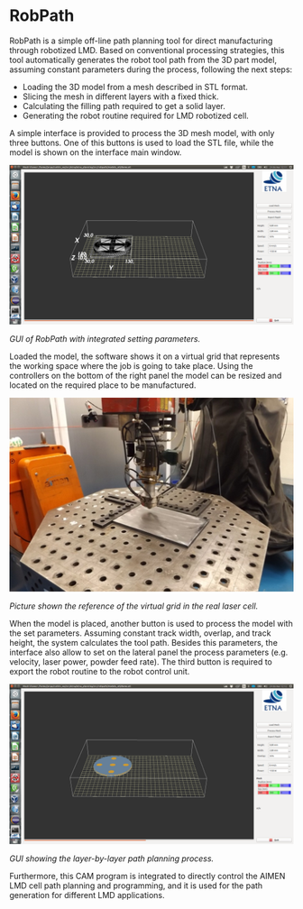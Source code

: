 # RobPath

RobPath is a simple off-line path planning tool for direct manufacturing through robotized LMD.
Based on conventional processing strategies, this tool automatically generates the robot tool
path from the 3D part model, assuming constant parameters during the process, following the next
steps:

- Loading the 3D model from a mesh described in STL format.
- Slicing the mesh in different layers with a fixed thick.
- Calculating the filling path required to get a solid layer.
- Generating the robot routine required for LMD robotized cell.

A simple interface is provided to process the 3D mesh model, with only three buttons. One of this
buttons is used to load the STL file, while the model is shown on the interface main window.

![Graphical interface](./robpath/media/part.jpg)

*GUI of RobPath with integrated setting parameters.*

Loaded the model, the software shows it on a virtual grid that represents the working space where
the job is going to take place. Using the controllers on the bottom of the right panel the model
can be resized and located on the required place to be manufactured.

![Virtual grid](./robpath/media/grid.jpg)

*Picture shown the reference of the virtual grid in the real laser cell.*

When the model is placed, another button is used to process the model with the set parameters.
Assuming constant track width, overlap, and track height, the system calculates the tool path.
Besides this parameters, the interface also allow to set on the lateral panel the process
parameters (e.g. velocity, laser power, powder feed rate). The third button is required to export
the robot routine to the robot control unit.

![Slicing of the model](./robpath/media/layers.jpg)

*GUI showing the layer-by-layer path planning process.*

Furthermore, this CAM program is integrated to directly control the AIMEN LMD cell path planning
and programming, and it is used for the path generation for different LMD applications.

